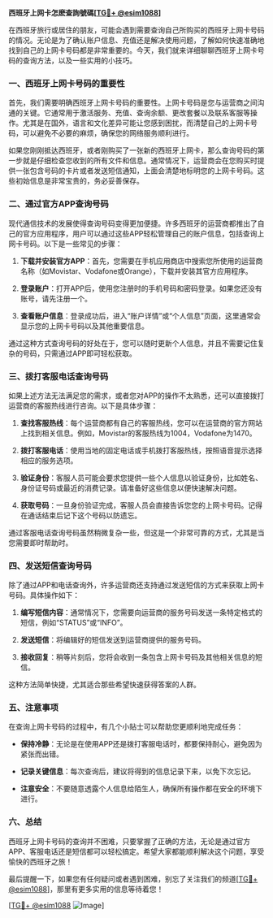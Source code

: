**西班牙上网卡怎麽查詢號碼[[TG💪+ @esim1088](https://t.me/s/esim1088)]**

在西班牙旅行或居住的朋友，可能会遇到需要查询自己所购买的西班牙上网卡号码的情况。无论是为了确认账户信息、充值还是解决使用问题，了解如何快速准确地找到自己的上网卡号码都是非常重要的。今天，我们就来详细聊聊西班牙上网卡号码的查询方法，以及一些实用的小技巧。

### 一、西班牙上网卡号码的重要性

首先，我们需要明确西班牙上网卡号码的重要性。上网卡号码是您与运营商之间沟通的关键。它通常用于激活服务、充值、查询余额、更改套餐以及联系客服等操作。尤其是在国外，语言和文化差异可能让您感到困扰，而清楚自己的上网卡号码，可以避免不必要的麻烦，确保您的网络服务顺利进行。

如果您刚刚抵达西班牙，或者刚购买了一张新的西班牙上网卡，那么查询号码的第一步就是仔细检查您收到的所有文件和信息。通常情况下，运营商会在您购买时提供一张包含号码的卡片或者发送短信通知，上面会清楚地标明您的上网卡号码。这些初始信息是非常宝贵的，务必妥善保存。

### 二、通过官方APP查询号码

现代通信技术的发展使得查询号码变得更加便捷。许多西班牙的运营商都推出了自己的官方应用程序，用户可以通过这些APP轻松管理自己的账户信息，包括查询上网卡号码。以下是一些常见的步骤：

1. **下载并安装官方APP**：首先，您需要在手机应用商店中搜索您所使用的运营商名称（如Movistar、Vodafone或Orange），下载并安装其官方应用程序。
   
2. **登录账户**：打开APP后，使用您注册时的手机号码和密码登录。如果您还没有账号，请先注册一个。

3. **查看账户信息**：登录成功后，进入“账户详情”或“个人信息”页面，这里通常会显示您的上网卡号码以及其他重要信息。

通过这种方式查询号码的好处在于，您可以随时更新个人信息，并且不需要记住复杂的号码，只需通过APP即可轻松获取。

### 三、拨打客服电话查询号码

如果上述方法无法满足您的需求，或者您对APP的操作不太熟悉，还可以直接拨打运营商的客服热线进行咨询。以下是具体步骤：

1. **查找客服热线**：每个运营商都有自己的客服热线，您可以在运营商的官方网站上找到相关信息。例如，Movistar的客服热线为1004，Vodafone为1470。

2. **拨打客服电话**：使用当地的固定电话或手机拨打客服热线，按照语音提示选择相应的服务选项。

3. **验证身份**：客服人员可能会要求您提供一些个人信息以验证身份，比如姓名、身份证号码或最近的消费记录。请准备好这些信息以便快速解决问题。

4. **获取号码**：一旦身份验证完成，客服人员会直接告诉您您的上网卡号码。记得在通话结束后记下这个号码以防遗忘。

通过客服电话查询号码虽然稍微复杂一些，但这是一个非常可靠的方式，尤其是当您需要即时帮助时。

### 四、发送短信查询号码

除了通过APP和电话查询外，许多运营商还支持通过发送短信的方式来获取上网卡号码。具体操作如下：

1. **编写短信内容**：通常情况下，您需要向运营商的服务号码发送一条特定格式的短信，例如“STATUS”或“INFO”。

2. **发送短信**：将编辑好的短信发送到运营商提供的服务号码。

3. **接收回复**：稍等片刻后，您将会收到一条包含上网卡号码及其他相关信息的短信。

这种方法简单快捷，尤其适合那些希望快速获得答案的人群。

### 五、注意事项

在查询上网卡号码的过程中，有几个小贴士可以帮助您更顺利地完成任务：

- **保持冷静**：无论是在使用APP还是拨打客服电话时，都要保持耐心，避免因为紧张而出错。
  
- **记录关键信息**：每次查询后，建议将得到的信息记录下来，以免下次忘记。

- **注意安全**：不要随意透露个人信息给陌生人，确保所有操作都在安全的环境下进行。

### 六、总结

西班牙上网卡号码的查询并不困难，只要掌握了正确的方法，无论是通过官方APP、客服电话还是短信都可以轻松搞定。希望大家都能顺利解决这个问题，享受愉快的西班牙之旅！

最后提醒一下，如果您有任何疑问或者遇到困难，别忘了关注我们的频道[[TG💪+ @esim1088](https://t.me/s/esim1088)]，那里有更多实用的信息等待着您！

[[TG💪+ @esim1088](https://t.me/s/esim1088) ![Image](https://i.postimg.cc/4NQfJmqS/Snipaste-2025-05-13-00-14-12.png)]